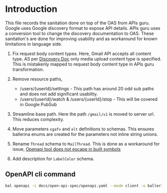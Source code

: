 # Introduction

This file records the sanitation done on top of the OAS from APIs guru. Google uses Google discovery format to expose API details. APIs guru uses a conversion tool to change the discovery documentation to OAS. These sanitation's are done for improving usability and as workaround for known limitations in language side.

1. Fix request body content types. Here, Gmail API accepts all content type. AS per [Discovery Doc](https://developers.google.com/discovery/v1/reference/apis) only media upload content type is specified. This is mistakenly mapped to request body content type in APIs guru transformation.

2. Remove resource paths,
    * /users/{userId}/settings - This path has around 20 odd sub paths and does not add significant usability.
    * /users/{userId}/watch & /users/{userId}/stop - This will be covered in Google PubSub

3. Streamline base path. Here the path `/gmail/v1` is moved to server url. This reduces complexity.

4. Move parameters `xgafv` and `alt` definitions to schemas. This ensures ballerina enums are created for the parameters not inline string unions.

5. Rename `Thread` schema to `MailThread`. This is done as a workaround for issue, [Openapi tool does not escape in built symbols](https://github.com/ballerina-platform/ballerina-standard-library/issues/5067)

6. Add description for `LabelColor` schema.

## OpenAPI cli command

```bash
bal openapi -i docs/open-api-spec/openapi.yaml --mode client -o ballerina/generated/oas
```
